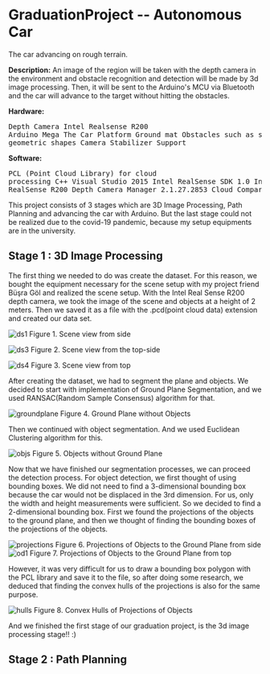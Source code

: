 # GraduationProject -- Autonomous Car
 The car advancing on rough terrain.
 
**Description:** An image of the region will be taken with the depth camera in the environment and obstacle recognition and detection will be made by 3d image processing. Then, it will be sent to the Arduino's MCU via Bluetooth and the car will advance to the target without hitting the obstacles.

**Hardware:** 
              <pre>Depth Camera Intel Realsense R200 
                     Arduino Mega 
                     The Car Platform
                     Ground mat
                     Obstacles such as some 3d geometric shapes
                    Camera Stabilizer Support </pre>
             
             
**Software:**  <pre>PCL (Point Cloud Library) for cloud processing
               C++
               Visual Studio 2015
               Intel RealSense SDK 1.0
               Intel RealSense R200 Depth Camera Manager 2.1.27.2853
               Cloud Compare </pre>
               

This project consists of 3 stages which are 3D Image Processing, Path Planning and advancing the car with Arduino. But the last stage could not be realized due to the covid-19 pandemic, because my setup equipments are in the university. 

## Stage 1 : 3D Image Processing

The first thing we needed to do was create the dataset. For this reason, we bought the equipment necessary for the scene setup with my project friend Büşra Göl and realized the scene setup. With the Intel Real Sense R200 depth camera, we took the image of the scene and objects at a height of 2 meters. Then we saved it as a file with the .pcd(point cloud data) extension and created our data set.

![ds1](https://user-images.githubusercontent.com/62018540/85332391-8c6f4d80-b4e0-11ea-8618-b61725c66b2a.jpg)
Figure 1. Scene view from side

![ds3](https://user-images.githubusercontent.com/62018540/85332447-a577fe80-b4e0-11ea-84a1-59cf652b3187.JPG)
Figure 2. Scene view from the top-side

![ds4](https://user-images.githubusercontent.com/62018540/85332471-af016680-b4e0-11ea-8dae-bafc6406b0ed.JPG)
Figure 3. Scene view from top


After creating the dataset, we had to segment the plane and objects. We decided to start with implementation of Ground Plane Segmentation, and we used RANSAC(Random Sample Consensus) algorithm for that. 

![groundplane](https://user-images.githubusercontent.com/62018540/85332510-bf194600-b4e0-11ea-8e70-900594efe772.JPG)
Figure 4. Ground Plane without Objects  


Then we continued with object segmentation. And we used Euclidean Clustering algorithm for this.

![objs](https://user-images.githubusercontent.com/62018540/85332543-cd676200-b4e0-11ea-8fc9-733d4e4858b7.JPG)
Figure 5. Objects without Ground Plane  


Now that we have finished our segmentation processes, we can proceed the detection process. For object detection, we first thought of using bounding boxes. We did not need to find a 3-dimensional bounding box because the car would not be displaced in the 3rd dimension. For us, only the width and height measurements were sufficient. So we decided to find a 2-dimensional bounding box. First we found the projections of the objects to the ground plane, and then we thought of finding the bounding boxes of the projections of the objects.

![projections](https://user-images.githubusercontent.com/62018540/85346985-da477e00-b4ff-11ea-888a-73a157a7ec50.jpg)
Figure 6. Projections of Objects to the Ground Plane from side
![od1](https://user-images.githubusercontent.com/62018540/85347030-0400a500-b500-11ea-94ee-3ff22db0b767.JPG)
Figure 7. Projections of Objects to the Ground Plane from top  

However, it was very difficult for us to draw a bounding box polygon with the PCL library and save it to the file, so after doing some research, we deduced that finding the convex hulls of the projections is also for the same purpose.

![hulls](https://user-images.githubusercontent.com/62018540/85347139-65287880-b500-11ea-8138-ad53714d8b2b.JPG)
Figure 8. Convex Hulls of Projections of Objects  

And we finished the first stage of our graduation project, is the 3d image processing stage!! :)

## Stage 2 : Path Planning
